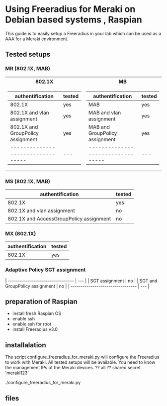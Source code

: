 # Using Freeradius for Meraki on Debian based systems , Raspian

This guide is to easily setup a Freeradius in your lab which can be used as a AAA for a Meraki environment.

## Tested setups

### MR (802.1X, MAB)

<table>
<tr><th>802.1X </th><th>MB</th></tr>
<tr><td>

| authentification                  | tested | 
| --------------------------------  | ------ |
| 802.1X                            | yes | 
| 802.1X and vlan assignment        | yes |
| 802.1X and GroupPolicy assignment | yes |
| --------------------------------- | --- |

</td><td>

| authentification                  | tested | 
| --------------------------------  | ------ |
| MAB                               | yes |
| MAB and vlan assignment           | yes |
| MAB and GroupPolicy assignment    | yes |
| --------------------------------- | --- |

</td></tr> </table>


### MS (802.1X, MAB)

| authentification                          | tested |
| ----------------------------------------  | ------ |
| 802.1X                                    | yes    |
| 802.1X and vlan assignment                | no     | 
| 802.1X and AccessGroupPolicy assignment   | no     |   

### MX  (802.1X)

| authentification    | tested |
| ------------------- | ------ |
| 802.1X              | yes    |


### Adaptive Policy SGT assignment
| --------------------------------- | --- |
| SGT assignment                    | no  |
| SGT and GroupPolicy assignment    | no  |
| --------------------------------- | --- |


## preparation of Raspian
- install fresh Raspian OS
- enable ssh
- enable ssh for root
- install Freeradius v3.0


## installalation
The script configure_freeradius_for_meraki.py will configure the Freeradius to work with Meraki.
All tested setups will be available.
You need to know the management IPs of the Meraki devices. ??   all
?? shared secret 'meraki123'


./configure_freeradius_for_meraki.py

## files 
## 


